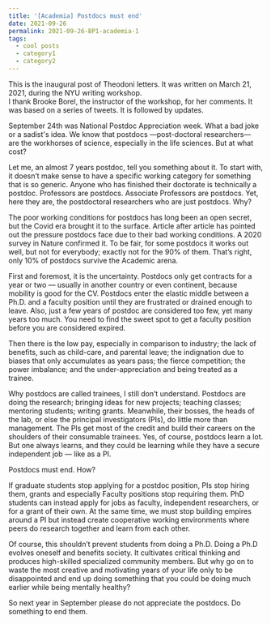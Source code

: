 ```yaml
---
title: '[Academia] Postdocs must end'
date: 2021-09-26
permalink: 2021-09-26-BP1-academia-1
tags:
  - cool posts
  - category1
  - category2
---
```


This is the inaugural post of Theodoni letters. It was written on March 21, 2021, during the NYU writing workshop.  
I thank Brooke Borel, the instructor of the workshop, for her comments. It was based on a series of tweets. It is followed by updates.




September 24th was National Postdoc Appreciation week. What a bad joke or a sadist's idea. We know that postdocs —post-doctoral researchers— are the workhorses of science, especially in the life sciences. But at what cost? 


Let me, an almost 7 years postdoc, tell you something about it. To start with, it doesn’t make sense to have a specific working category for something that is so generic. Anyone who has finished their doctorate is technically a postdoc. Professors are postdocs. Associate Professors are postdocs. Yet, here they are, the postdoctoral researchers who are just postdocs. Why?


The poor working conditions for postdocs has long been an open secret, but the Covid era brought it to the surface. Article after article has pointed out the pressure postdocs face due to their bad working conditions. A 2020 survey in Nature confirmed it. To be fair, for some postdocs it works out well, but not for everybody; exactly not for the 90% of them. That’s right, only 10% of postdocs survive the Academic arena.


First and foremost, it is the uncertainty. Postdocs only get contracts for a year or two — usually in another country or even continent, because mobility is good for the CV. Postdocs enter the elastic middle between a Ph.D. and a faculty position until they are frustrated or drained enough to leave. Also, just a few years of postdoc are considered too few, yet many years too much. You need to find the sweet spot to get a faculty position before you are considered expired.


Then there is the low pay, especially in comparison to industry; the lack of benefits, such as child-care, and parental leave; the indignation due to biases that only accumulates as years pass; the fierce competition; the power imbalance; and the under-appreciation and being treated as a trainee.


Why postdocs are called trainees, I still don’t understand. Postdocs are doing the research; bringing ideas for new projects; teaching classes; mentoring students; writing grants. Meanwhile, their bosses, the heads of the lab, or else the principal investigators (PIs), do little more than management. The PIs get most of the credit and build their careers on the shoulders of their consumable trainees. Yes, of course, postdocs learn a lot. But one always learns, and they could be learning while they have a secure independent job — like as a PI.


Postdocs must end. How?

If graduate students stop applying for a postdoc position, PIs stop hiring them, grants and especially Faculty positions stop requiring them. PhD students can instead apply for jobs as faculty, independent researchers, or for a grant of their own. At the same time, we must stop building empires around a PI but instead create cooperative working environments where peers do research together and learn from each other. 


Of course, this shouldn’t prevent students from doing a Ph.D. Doing a Ph.D evolves oneself and benefits society. It cultivates critical thinking and produces high-skilled specialized community members. But why go on to waste the most creative and motivating years of your life only to be disappointed and end up doing something that you could be doing much earlier while being mentally healthy?


So next year in September please do not appreciate the postdocs. Do something to end them.
